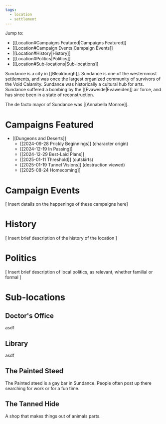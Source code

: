 ```yaml
---
tags:
  - location
  - settlement
---
```

Jump to:
- [[Location#Campaigns Featured|Campaigns Featured]]
- [[Location#Campaign Events|Campaign Events]]
- [[Location#History|History]]
- [[Location#Politics|Politics]]
- [[Location#Sub-locations|Sub-locations]]

Sundance is a city in [[Bleakburgh]]. Sundance is one of the westernmost settlements, and was once the largest organized community of survivors of the Void Calamity. Sundance was historically a cultural hub for arts. Sundance suffered a bombing by the [[Evaweide|Evaweiden]] air force, and has since been in a state of reconstruction.

The de facto mayor of Sundance was [[Annabella Monroe]].
# Campaigns Featured

- [[Dungeons and Deserts]]
	- [[2024-09-28 Prickly Beginnings]] (character origin)
	- [[2024-12-19 In Passing]]
	- [[2024-12-29 Best-Laid Plans]]
	- [[2025-01-11 Threshold]] (outskirts)
	- [[2025-01-19 Tunnel Visions]] (destruction viewed)
	- [[2025-08-24 Homecoming]]

# Campaign Events

\[ Insert details on the happenings of these campaigns here]

# History

\[ Insert brief description of the history of the location ]

# Politics

\[ Insert brief description of local politics, as relevant, whether familial or formal ]

# Sub-locations

## Doctor's Office

asdf

## Library

asdf

## The Painted Steed

The Painted steed is a gay bar in Sundance. People often post up there searching for work or for a fun time.

## The Tanned Hide

A shop that makes things out of animals parts.